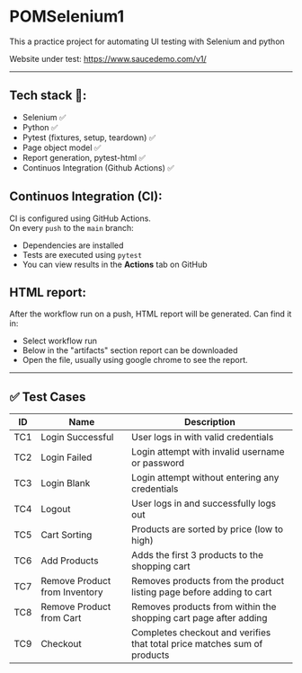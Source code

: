 # POMSelenium1
This a practice project for automating UI testing with Selenium and python

Website under test: https://www.saucedemo.com/v1/

---

## Tech stack 🔧:
  - Selenium ✅
  - Python ✅
  - Pytest (fixtures, setup, teardown) ✅
  - Page object model ✅
  - Report generation, pytest-html ✅
  - Continuos Integration (Github Actions) ✅

## Continuos Integration (CI):
CI is configured using GitHub Actions.  
On every `push` to the `main` branch:

- Dependencies are installed
- Tests are executed using `pytest`
- You can view results in the **Actions** tab on GitHub

## HTML report:
After the workflow run on a push, HTML report will be generated. Can find it in:
- Select workflow run
- Below in the "artifacts" section report can be downloaded
- Open the file, usually using google chrome to see the report.


---

## ✅ Test Cases

| ID   | Name                       | Description                                                        |
|------|----------------------------|--------------------------------------------------------------------|
| TC1  | Login Successful           | User logs in with valid credentials                                |
| TC2  | Login Failed               | Login attempt with invalid username or password                    |
| TC3  | Login Blank                | Login attempt without entering any credentials                     |
| TC4  | Logout                    | User logs in and successfully logs out                             |
| TC5  | Cart Sorting               | Products are sorted by price (low to high)                         |
| TC6  | Add Products               | Adds the first 3 products to the shopping cart                     |
| TC7  | Remove Product from Inventory | Removes products from the product listing page before adding to cart |
| TC8  | Remove Product from Cart   | Removes products from within the shopping cart page after adding  |
| TC9  | Checkout                  | Completes checkout and verifies that total price matches sum of products |

